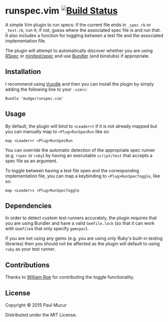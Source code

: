 runspec.vim [![Build Status](https://secure.travis-ci.org/mudge/runspec.vim.png)](http://travis-ci.org/mudge/runspec.vim)
===========

A simple Vim plugin to run specs: if the current file ends in `_spec.rb` or
`_test.rb`, run it; if not, guess where the associated spec file is and run
that. It also includes a function for toggling between a test file and the
associated implementation file.

The plugin will attempt to automatically discover whether you are using
[RSpec](https://www.relishapp.com/rspec) or
[minitest/spec](http://docs.seattlerb.org/minitest/MiniTest/Spec.html) and use
[Bundler](http://gembundler.com/) (and binstubs) if appropriate.

Installation
------------

I recommend using [Vundle](https://github.com/gmarik/vundle) and then you can
install the plugin by simply adding the following line to your `.vimrc`:

```vim
Bundle 'mudge/runspec.vim'
```

Usage
-----

By default, the plugin will bind to `<Leader>t` if it is not already mapped but
you can manually map to `<Plug>RunSpecRun` like so:

```vim
map <Leader>r <Plug>RunSpecRun
```

You can override the automatic detection of the appropriate spec runner (e.g.
`rspec` or `ruby`) by having an executable `script/test` that accepts a spec
file as an argument.

To toggle between having a test file open and the corresponding
implementation file, you can map a keybinding to
`<Plug>RunSpecToggle`, like so:

```vim
map <Leader>s <Plug>RunSpecToggle
```

Dependencies
------------

In order to detect custom test runners accurately, the plugin requires that you are
using Bundler and have a valid `Gemfile.lock` (so that it can work with
`Gemfile`s that only specify `gemspec`).

If you are not using any gems (e.g. you are using only Ruby's built-in testing
libraries) then you should not be affected as the plugin will default to using
`ruby` as your test runner.

Contributions
-------------

Thanks to [William Roe](https://github.com/wjlroe) for contributing the toggle
functionality.

License
-------

Copyright © 2015 Paul Mucur

Distributed under the MIT License.
